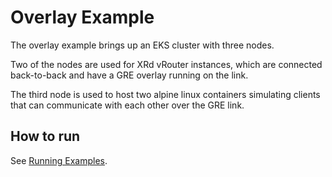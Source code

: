 # Overlay Example

The overlay example brings up an EKS cluster with three nodes.

Two of the nodes are used for XRd vRouter instances, which are connected
back-to-back and have a GRE overlay running on the link.

The third node is used to host two alpine linux containers simulating
clients that can communicate with each other over the GRE link.

## How to run

See [Running Examples](/README.md#running-examples).
